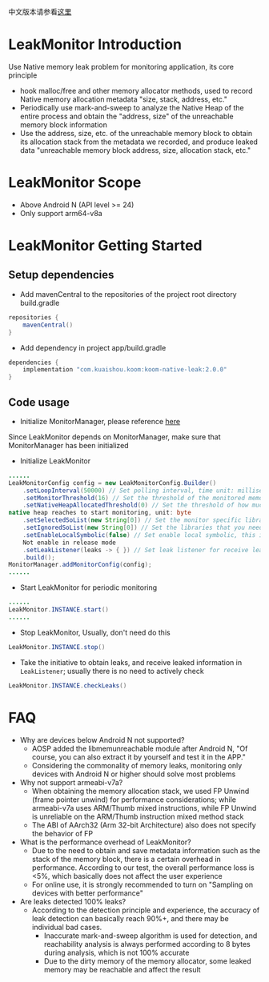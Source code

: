 中文版本请参看[这里](README.zh-CN.md)

# LeakMonitor Introduction
Use Native memory leak problem for monitoring application, its core principle
- hook malloc/free and other memory allocator methods, used to record Native memory allocation metadata "size, stack, address, etc."
- Periodically use mark-and-sweep to analyze the Native Heap of the entire process and obtain the "address, size" of the unreachable memory block information
- Use the address, size, etc. of the unreachable memory block to obtain its allocation stack from the metadata we recorded, and produce leaked data "unreachable memory block address, size, allocation stack, etc."
# LeakMonitor Scope
- Above Android N (API level >= 24)
- Only support arm64-v8a

# LeakMonitor Getting Started
## Setup dependencies
- Add mavenCentral to the repositories of the project root directory build.gradle
```groovy
repositories {
    mavenCentral()
}
```

- Add dependency in project app/build.gradle
```groovy
dependencies {
    implementation "com.kuaishou.koom:koom-native-leak:2.0.0"
}
```
## Code usage
- Initialize MonitorManager, please reference [here](../koom-monitor-base/README.md)
  
Since LeakMonitor depends on MonitorManager, make sure that MonitorManager has been initialized  
- Initialize LeakMonitor
```java
......
LeakMonitorConfig config = new LeakMonitorConfig.Builder()
    .setLoopInterval(50000) // Set polling interval, time unit: millisecond
    .setMonitorThreshold(16) // Set the threshold of the monitored memory block, unit: byte
    .setNativeHeapAllocatedThreshold(0) // Set the threshold of how much memory allocated by the 
native heap reaches to start monitoring, unit: byte
    .setSelectedSoList(new String[0]) // Set the monitor specific libraries, such as monitoring libcore.so, just write 'libcore'
    .setIgnoredSoList(new String[0]) // Set the libraries that you need to ignore monitoring
    .setEnableLocalSymbolic(false) // Set enable local symbolic, this is helpful in debug mode. 
    Not enable in release mode
    .setLeakListener(leaks -> { }) // Set leak listener for receive leak records
    .build();
MonitorManager.addMonitorConfig(config);
......
```
- Start LeakMonitor for periodic monitoring
```java
......
LeakMonitor.INSTANCE.start()
......
```
- Stop LeakMonitor, Usually, don't need do this
```java
LeakMonitor.INSTANCE.stop()
```
- Take the initiative to obtain leaks, and receive leaked information in `LeakListener`; usually there is no need to actively check
```java
LeakMonitor.INSTANCE.checkLeaks()
```

# FAQ
- Why are devices below Android N not supported?
    - AOSP added the libmemunreachable module after Android N, "Of course, you can also extract it by yourself and test it in the APP."
    - Considering the commonality of memory leaks, monitoring only devices with Android N or higher should solve most problems
- Why not support armeabi-v7a?
    - When obtaining the memory allocation stack, we used FP Unwind (frame pointer unwind) for performance considerations; while armeabi-v7a uses ARM/Thumb mixed instructions, while FP Unwind is unreliable on the ARM/Thumb instruction mixed method stack
    - The ABI of AArch32 (Arm 32-bit Architecture) also does not specify the behavior of FP
- What is the performance overhead of LeakMonitor?
    - Due to the need to obtain and save metadata information such as the stack of the memory block, there is a certain overhead in performance. According to our test, the overall performance loss is <5%, which basically does not affect the user experience
    - For online use, it is strongly recommended to turn on "Sampling on devices with better performance"
- Are leaks detected 100% leaks?
    - According to the detection principle and experience, the accuracy of leak detection can basically reach 90%+, and there may be individual bad cases.
        - Inaccurate mark-and-sweep algorithm is used for detection, and reachability analysis is always performed according to 8 bytes during analysis, which is not 100% accurate
        - Due to the dirty memory of the memory allocator, some leaked memory may be reachable and affect the result